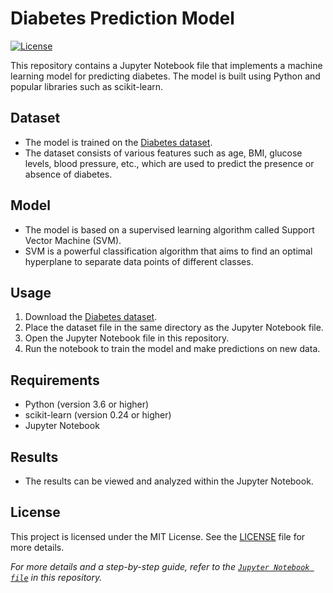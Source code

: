 # Diabetes Prediction Model
[![License](https://img.shields.io/badge/license-MIT-blue.svg)](LICENSE)

This repository contains a Jupyter Notebook file that implements a machine learning model for predicting diabetes. The model is built using Python and popular libraries such as scikit-learn.

## Dataset
- The model is trained on the [Diabetes dataset](https://www.kaggle.com/datasets/mathchi/diabetes-data-set).
- The dataset consists of various features such as age, BMI, glucose levels, blood pressure, etc., which are used to predict the presence or absence of diabetes.

## Model
- The model is based on a supervised learning algorithm called Support Vector Machine (SVM).
- SVM is a powerful classification algorithm that aims to find an optimal hyperplane to separate data points of different classes.

## Usage
1. Download the [Diabetes dataset](https://www.kaggle.com/datasets/mathchi/diabetes-data-set).
2. Place the dataset file in the same directory as the Jupyter Notebook file.
3. Open the Jupyter Notebook file in this repository.
4. Run the notebook to train the model and make predictions on new data.

## Requirements
- Python (version 3.6 or higher)
- scikit-learn (version 0.24 or higher)
- Jupyter Notebook

## Results
- The results can be viewed and analyzed within the Jupyter Notebook.

## License
This project is licensed under the MIT License. See the [LICENSE](LICENSE) file for more details.


*For more details and a step-by-step guide, refer to the [`Jupyter Notebook file`](https://github.com/AryanKaushal2002/Diabetes-Prediction-Model/blob/main/Diabetes%20prediction%20model/Diabetes_Prediction_Model.ipynb) in this repository.*
